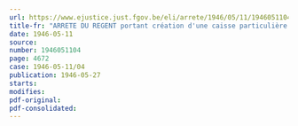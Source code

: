 ```yaml
---
url: https://www.ejustice.just.fgov.be/eli/arrete/1946/05/11/1946051104/justel
title-fr: "ARRETE DU REGENT portant création d'une caisse particulière de vacances pour l'industrie diamantaire <abroge par AR 14-06-1967; art. 8>"
date: 1946-05-11
source:
number: 1946051104
page: 4672
case: 1946-05-11/04
publication: 1946-05-27
starts:
modifies:
pdf-original:
pdf-consolidated:
---
```


